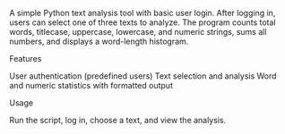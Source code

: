 A simple Python text analysis tool with basic user login. After logging in, users can select one of three texts to analyze. The program counts total words, titlecase, uppercase, lowercase, and numeric strings, sums all numbers, and displays a word-length histogram.

Features

  User authentication (predefined users)
  Text selection and analysis
  Word and numeric statistics with formatted output

Usage

  Run the script, log in, choose a text, and view the analysis.
